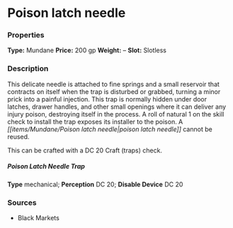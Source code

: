 ﻿---
Title: "Poison latch needle"
Type: "Mundane"
Price: "200 gp"
Weight: "–"
Slot: "Slotless"
Description: |
  "This delicate needle is attached to fine springs and a small reservoir that contracts on itself when the trap is disturbed or grabbed, turning a minor prick into a painful injection. This trap is normally hidden under door latches, drawer handles, and other small openings where it can deliver any injury poison, destroying itself in the process. A roll of natural 1 on the skill check to install the trap exposes its installer to the poison. A poison latch needle cannot be reused.
  This can be crafted with a DC 20 Craft (traps) check.
  ### Poison Latch Needle Trap
  **Type** mechanical; **Perception** DC 20; **Disable Device** DC 20"
Sources: "['Black Markets']"
---

# Poison latch needle

### Properties

**Type:** Mundane **Price:** 200 gp **Weight:** – **Slot:** Slotless

### Description

This delicate needle is attached to fine springs and a small reservoir that contracts on itself when the trap is disturbed or grabbed, turning a minor prick into a painful injection. This trap is normally hidden under door latches, drawer handles, and other small openings where it can deliver any injury poison, destroying itself in the process. A roll of natural 1 on the skill check to install the trap exposes its installer to the poison. A _[[items/Mundane/Poison latch needle|poison latch needle]]_ cannot be reused.

This can be crafted with a DC 20 Craft (traps) check.

##### _Poison Latch Needle_ Trap

**Type** mechanical; **Perception** DC 20; **Disable Device** DC 20

### Sources

* Black Markets